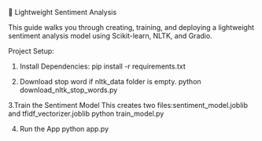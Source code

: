 📝 Lightweight Sentiment Analysis 

This guide walks you through creating, training, and deploying a lightweight sentiment analysis model using Scikit-learn, NLTK, and Gradio.

Project Setup:
1. Install Dependencies:
   pip install -r requirements.txt
   
2. Download stop word if nltk_data folder is empty.
   python download_nltk_stop_words.py

3.Train the Sentiment Model This creates two files:sentiment_model.joblib and tfidf_vectorizer.joblib
  python train_model.py

4. Run the App
   python app.py



